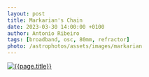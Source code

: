 ```yaml
---
layout: post
title: Markarian's Chain
date: 2023-03-30 14:00:00 +0100
author: Antonio Ribeiro
tags: [broadband, osc, 80mm, refractor]
photo: /astrophotos/assets/images/markarian
---
```


[![{{page.title}}]({{page.photo}}.jpg)]({{page.photo}}.jpg)